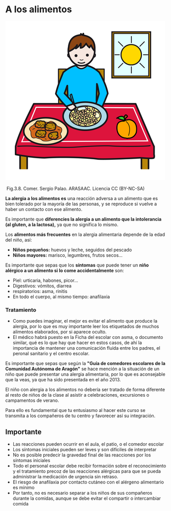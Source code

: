 # A los alimentos


![](img/M3_8.png)


 Fig.3.8. Comer. Sergio Palao. ARASAAC. Licencia CC (BY-NC-SA)

**La alergia a los alimentos es** una reacción adversa a un alimento que es bien tolerado por la mayoría de las personas, y se reproduce si vuelve a haber un contacto con ese alimento.

Es importante que **diferencies la alergia a un alimento que la intolerancia (al gluten, a la lactosa),** ya que no significa lo mismo.

Los **alimentos más frecuentes** en la alergia alimentaria depende de la edad del niño, así:

*   **Niños pequeños:** huevos y leche, seguidos del pescado
*   **Niños mayores:** marisco, legumbres, frutos secos...

Es importante que sepas que los **síntomas** que puede tener un **niño alérgico a un alimento si lo come accidentalmente** son:

*   Piel: urticaria, habones, picor...
*   Digestivos: vómitos, diarrea
*   respiratorios: asma, rinitis
*   En todo el cuerpo, al mismo tiempo: anafilaxia

### **Tratamiento**

*   Como puedes imaginar, el mejor es evitar el alimento que produce la alergia, por lo que es muy importante leer los etiquetados de muchos alimentos elaborados, por si aparece oculto.
*   El médico habrá puesto en la Ficha del escolar con asma, o documento similar, qué es lo que hay que hacer en estos casos, de ahí la importancia de mantener una comunicación fluida entre los padres, el peronal sanitario y el centro escolar.

Es importante que sepas que según la **"Guía de comedores escolares de la Comunidad Autónoma de Aragón"** se hace mención a la situación de un niño que puede presentar una alergia alimentaria, por lo que es aconsejable que la veas, ya que ha sido presentada en el año 2013.

El niño con alergia a los alimentos no debería ser tratado de forma diferente al resto de niños de la clase al asistir a celebraciones, excursiones o campamentos de verano. 

Para ello es fundamental que tu entusiasmo al hacer este curso se transmita a los compañeros de tu centro y favorecer así su integración.

## Importante

*   Las reacciones pueden ocurrir en el aula, el patio, o el comedor escolar
*   Los síntomas iniciales pueden ser leves y son difíciles de interpretar
*   No es posible predecir la gravedad final de las reacciones por los síntomas iniciales
*   Todo el personal escolar debe recibir formación sobre el reconocimiento y el tratamiento precoz de las reacciones alérgicas para que se pueda administrar la medicación de urgencia sin retraso.
*   El riesgo de anafilaxia por contacto cutáneo con el alérgeno alimentario es mínimo
*   Por tanto, no es necesario separar a los niños de sus compañeros durante la comidas, aunque se debe evitar el compartir o intercambiar comida

